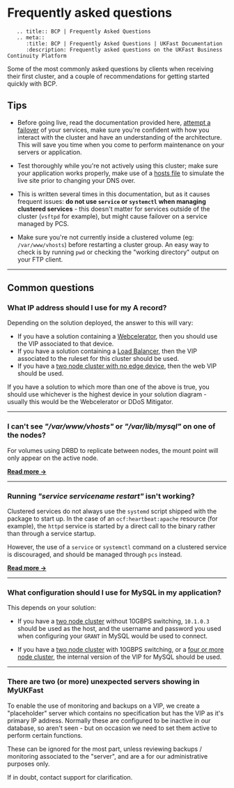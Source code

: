 # Frequently asked questions

```eval_rst
   .. title:: BCP | Frequently Asked Questions
   .. meta::
      :title: BCP | Frequently Asked Questions | UKFast Documentation
      :description: Frequently asked questions on the UKFast Business Continuity Platform
```

Some of the most commonly asked questions by clients when receiving their first cluster, and a couple of recommendations for getting started quickly with BCP.

## Tips

- Before going live, read the documentation provided here, [attempt a failover](management) of your services, make sure you're confident with how you interact with the cluster and have an understanding of the architecture. This will save you time when you come to perform maintenance on your servers or application.

- Test thoroughly while you're not actively using this cluster; make sure your application works properly, make use of a [hosts file](/operatingsystems/windows/commonissues/testingwebsites) to simulate the live site prior to changing your DNS over.

- This is written several times in this documentation, but as it causes frequent issues: **do not use `service` or `systemctl` when managing clustered services** - this doesn't matter for services outside of the cluster (`vsftpd` for example), but might cause failover on a service managed by PCS.

- Make sure you're not currently inside a clustered volume (eg: `/var/www/vhosts`) before restarting a cluster group. An easy way to check is by running `pwd` or checking the "working directory" output on your FTP client.

***

## Common questions

### What IP address should I use for my A record?

Depending on the solution deployed, the answer to this will vary:

- If you have a solution containing a [Webcelerator](/webcel/index), then you should use the VIP associated to that device.
- If you have a solution containing a [Load Balancer](/network/loadbalancing/index), then the VIP associated to the ruleset for this cluster should be used.
- If you have a [two node cluster with no edge device](generalinformation.html#two-node-active-passive-clusters), then the web VIP should be used.

If you have a solution to which more than one of the above is true, you should use whichever is the highest device in your solution diagram - usually this would be the Webcelerator or DDoS Mitigator.

***

### I can't see *"/var/www/vhosts"* or *"/var/lib/mysql"* on one of the nodes?

For volumes using DRBD to replicate between nodes, the mount point will only appear on the active node.

**[Read more →](drbd)**

***

### Running *"service servicename restart"* isn't working?

Clustered services do not always use the `systemd` script shipped with the package to start up. In the case of an `ocf:heartbeat:apache` resource (for example), the `httpd` service is started by a direct call to the binary rather than through a service startup.

However, the use of a `service` or `systemctl` command on a clustered service is discouraged, and should be managed through `pcs` instead.

**[Read more →](management)**

***

### What configuration should I use for MySQL in my application?

This depends on your solution:

- If you have a [two node cluster](generalinformation.html#two-node-active-passive-clusters) without 10GBPS switching, `10.1.0.3` should be used as the host, and the username and password you used when configuring your `GRANT` in MySQL would be used to connect.

- If you have a [two node cluster](generalinformation.html#two-node-active-passive-clusters) with 10GBPS switching, or a [four or more node cluster](generalinformation.html#four-node-active-active-clusters), the internal version of the VIP for MySQL should be used.

***

### There are two (or more) unexpected servers showing in MyUKFast

To enable the use of monitoring and backups on a VIP, we create a "placeholder" server which contains no specification but has the VIP as it's primary IP address. Normally these are configured to be inactive in our database, so aren't seen - but on occasion we need to set them active to perform certain functions.

These can be ignored for the most part, unless reviewing backups / monitoring associated to the "server", and are a for our administrative purposes only.

If in doubt, contact support for clarification.
